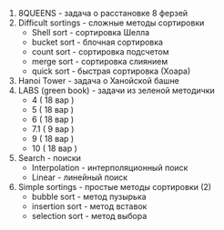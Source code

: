 ﻿1. 8QUEENS - задача о расстановке 8 ферзей
1. Difficult sortings - сложные методы сортировки
   * Shell sort - сортировка Шелла
   * bucket sort - блочная сортировка
   * count sort - сортировка подсчетом
   * merge sort - сортировка слиянием
   * quick sort - быстрая сортировка (Хоара)
1. Hanoi Tower - задача о Ханойской башне
1. LABS (green book) - задачи из зеленой методички
   * 4 ( 18 вар )
   * 5 ( 18 вар )
   * 6 ( 18 вар )
   * 7.1 ( 9 вар )
   * 9 ( 18 вар )
   * 10 ( 18 вар )
1. Search  - поиски
   * Interpolation - интерполяционный поиск
   * Linear - линейный поиск
1. Simple sortings - простые методы сортировки (2)
   * bubble sort - метод пузырька
   * insertion sort - метод вставок
   * selection sort - метод выбора
